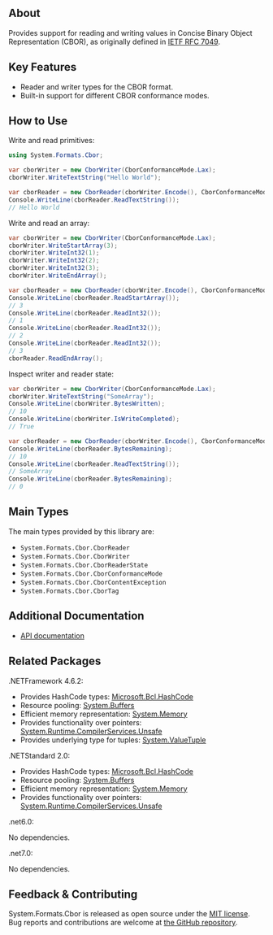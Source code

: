 ## About

<!-- A description of the package and where one can find more documentation -->

Provides support for reading and writing values in Concise Binary Object Representation (CBOR), as originally defined in [IETF RFC 7049](https://www.ietf.org/rfc/rfc7049.html).


## Key Features

<!-- The key features of this package -->

* Reader and writer types for the CBOR format.
* Built-in support for different CBOR conformance modes.

## How to Use

<!-- A compelling example on how to use this package with code, as well as any specific guidelines for when to use the package -->

Write and read primitives:

```csharp
using System.Formats.Cbor;

var cborWriter = new CborWriter(CborConformanceMode.Lax);
cborWriter.WriteTextString("Hello World");

var cborReader = new CborReader(cborWriter.Encode(), CborConformanceMode.Lax);
Console.WriteLine(cborReader.ReadTextString());
// Hello World
```

Write and read an array:

```csharp
var cborWriter = new CborWriter(CborConformanceMode.Lax);
cborWriter.WriteStartArray(3);
cborWriter.WriteInt32(1);
cborWriter.WriteInt32(2);
cborWriter.WriteInt32(3);
cborWriter.WriteEndArray();

var cborReader = new CborReader(cborWriter.Encode(), CborConformanceMode.Lax);
Console.WriteLine(cborReader.ReadStartArray());
// 3
Console.WriteLine(cborReader.ReadInt32());
// 1
Console.WriteLine(cborReader.ReadInt32());
// 2
Console.WriteLine(cborReader.ReadInt32());
// 3
cborReader.ReadEndArray();
```

Inspect writer and reader state:

```csharp
var cborWriter = new CborWriter(CborConformanceMode.Lax);
cborWriter.WriteTextString("SomeArray");
Console.WriteLine(cborWriter.BytesWritten);
// 10
Console.WriteLine(cborWriter.IsWriteCompleted);
// True

var cborReader = new CborReader(cborWriter.Encode(), CborConformanceMode.Lax);
Console.WriteLine(cborReader.BytesRemaining);
// 10
Console.WriteLine(cborReader.ReadTextString());
// SomeArray
Console.WriteLine(cborReader.BytesRemaining);
// 0
```

## Main Types

<!-- The main types provided in this library -->

The main types provided by this library are:

* `System.Formats.Cbor.CborReader`
* `System.Formats.Cbor.CborWriter`
* `System.Formats.Cbor.CborReaderState`
* `System.Formats.Cbor.CborConformanceMode`
* `System.Formats.Cbor.CborContentException`
* `System.Formats.Cbor.CborTag`

## Additional Documentation

<!-- Links to further documentation. Remove conceptual documentation if not available for the library. -->

* [API documentation](https://learn.microsoft.com/en-us/dotnet/api/system.formats.cbor)

## Related Packages

<!-- The related packages associated with this package -->

.NETFramework 4.6.2:

* Provides HashCode types: [Microsoft.Bcl.HashCode](https://www.nuget.org/packages/Microsoft.Bcl.HashCode/)
* Resource pooling: [System.Buffers](https://www.nuget.org/packages/System.Buffers/)
* Efficient memory representation: [System.Memory](https://www.nuget.org/packages/System.Memory/)
* Provides functionality over pointers: [System.Runtime.CompilerServices.Unsafe](https://www.nuget.org/packages/System.Runtime.CompilerServices.Unsafe/)
* Provides underlying type for tuples: [System.ValueTuple](https://www.nuget.org/packages/System.ValueTuple/)


.NETStandard 2.0:

* Provides HashCode types: [Microsoft.Bcl.HashCode](https://www.nuget.org/packages/Microsoft.Bcl.HashCode/)
* Resource pooling: [System.Buffers](https://www.nuget.org/packages/System.Buffers/)
* Efficient memory representation: [System.Memory](https://www.nuget.org/packages/System.Memory/)
* Provides functionality over pointers: [System.Runtime.CompilerServices.Unsafe](https://www.nuget.org/packages/System.Runtime.CompilerServices.Unsafe/)

.net6.0:

No dependencies.

.net7.0:

No dependencies.

## Feedback & Contributing

<!-- How to provide feedback on this package and contribute to it -->

System.Formats.Cbor is released as open source under the [MIT license](https://licenses.nuget.org/MIT). Bug reports and contributions are welcome at [the GitHub repository](https://github.com/dotnet/runtime).